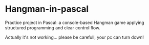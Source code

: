 # Hangman-in-pascal
Practice project in Pascal: a console-based Hangman game applying structured programming and clear control flow.

Actually it's not working... please be carefull, your pc can turn down!
